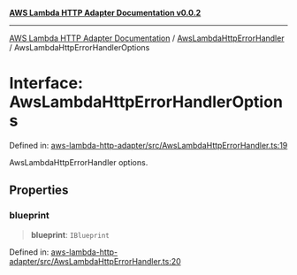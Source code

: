 [**AWS Lambda HTTP Adapter Documentation v0.0.2**](../../README.md)

***

[AWS Lambda HTTP Adapter Documentation](../../modules.md) / [AwsLambdaHttpErrorHandler](../README.md) / AwsLambdaHttpErrorHandlerOptions

# Interface: AwsLambdaHttpErrorHandlerOptions

Defined in: [aws-lambda-http-adapter/src/AwsLambdaHttpErrorHandler.ts:19](https://github.com/stonemjs/aws-lambda-http-adapter/blob/f289dee0aae635648af98bb65369a05e133b69bc/src/AwsLambdaHttpErrorHandler.ts#L19)

AwsLambdaHttpErrorHandler options.

## Properties

### blueprint

> **blueprint**: `IBlueprint`

Defined in: [aws-lambda-http-adapter/src/AwsLambdaHttpErrorHandler.ts:20](https://github.com/stonemjs/aws-lambda-http-adapter/blob/f289dee0aae635648af98bb65369a05e133b69bc/src/AwsLambdaHttpErrorHandler.ts#L20)
